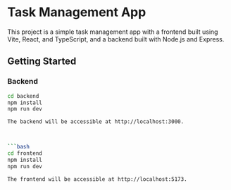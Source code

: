 # Task Management App

This project is a simple task management app with a frontend built using Vite, React, and TypeScript, and a backend built with Node.js and Express.

## Getting Started

### Backend

```bash
cd backend
npm install
npm run dev

The backend will be accessible at http://localhost:3000.



```bash
cd frontend
npm install
npm run dev

The frontend will be accessible at http://localhost:5173.
